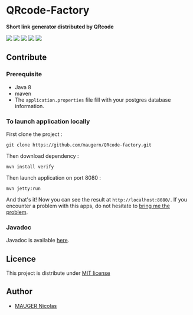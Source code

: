 ﻿QRcode-Factory
==============

**Short link generator distributed by QRcode**

[![][travis img]][travis] [![][vulnerabilities img]][vulnerabilities] [![][code-climate img]][code-climate] [![][codecov img]][codecov] [![][license img]][license]

## Contribute
### Prerequisite
- Java 8
- maven
- The ``application.properties`` file fill with your postgres database information.

### To launch application locally

First clone the project :
```
git clone https://github.com/maugern/QRcode-factory.git
```

Then download dependency :
```
mvn install verify
```

Then launch application on port 8080 :
```
mvn jetty:run
```
And that's it! Now you can see the result at ```http://localhost:8080/```.
If you encounter a problem with this apps, do not hesitate to [bring me the problem](https://github.com/maugern/QRcode-factory/issues).

### Javadoc
Javadoc is available [here](https://maugern.github.io/QRcode-factory/).

## Licence
This project is distribute under [MIT license](https://opensource.org/licenses/MIT)

## Author
- [MAUGER Nicolas](https://maugern.fr/)

[travis]:https://travis-ci.org/maugern/QRcode-factory
[travis img]:https://travis-ci.org/maugern/QRcode-factory.svg?branch=master
[license]:https://github.com/maugern/QRcode-factory/blob/master/LICENSE
[license img]:https://img.shields.io/github/license/mashape/apistatus.svg?maxAge=2592000
[vulnerabilities]:https://snyk.io/test/github/maugern/qrcode-factory
[vulnerabilities img]:https://snyk.io/test/github/maugern/qrcode-factory/badge.svg
[code-climate]:https://codeclimate.com/github/maugern/QRcode-factory
[code-climate img]:https://codeclimate.com/github/maugern/QRcode-factory/badges/gpa.svg
[codecov]:https://codecov.io/gh/maugern/QRcode-factory
[codecov img]:https://codecov.io/gh/maugern/QRcode-factory/branch/master/graph/badge.svg
